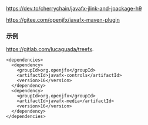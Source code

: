https://dev.to/cherrychain/javafx-jlink-and-jpackage-h9








https://gitee.com/openjfx/javafx-maven-plugin



### 示例

https://gitlab.com/lucaguada/treefx.

```
<dependencies>
  <dependency>
    <groupId>org.openjfx</groupId>
    <artifactId>javafx-controls</artifactId>
    <version>16</version>
  </dependency>
  <dependency>
    <groupId>org.openjfx</groupId>
    <artifactId>javafx-media</artifactId>
    <version>16</version>
  </dependency>
</dependencies>
```
